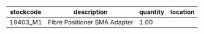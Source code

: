 |stockcode|description|quantity|location|
|---------|-----------|--------|--------|
|19403_M1|Fibre Positioner SMA Adapter|1.00||
